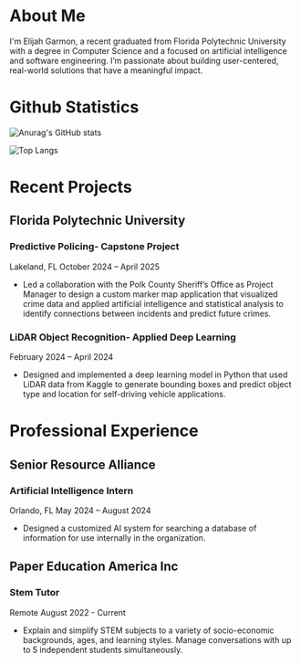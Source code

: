 # About Me
I'm Elijah Garmon, a recent graduated from Florida Polytechnic University with a degree in Computer Science and a focused on artificial intelligence and software engineering. I’m passionate about building user-centered, real-world solutions that have a meaningful impact.

# Github Statistics
![Anurag's GitHub stats](https://github-readme-stats.vercel.app/api?username=AgentWebFoot&show_icons=true&theme=dark)

![Top Langs](https://github-readme-stats.vercel.app/api/top-langs/?username=AgentWebFoot&layout=donut-vertical&theme=dark)

# Recent Projects
## Florida Polytechnic University
### Predictive Policing- Capstone Project
Lakeland, FL
October 2024 – April 2025
- Led a collaboration with the Polk County Sheriff’s Office as Project Manager to design a custom marker map application that visualized crime data and applied artificial intelligence and statistical analysis to identify connections between incidents and predict future crimes. 

### LiDAR Object Recognition- Applied Deep Learning
February 2024 – April 2024 
- Designed and implemented a deep learning model in Python that used LiDAR data from Kaggle to generate bounding boxes and predict object type and location for self-driving vehicle applications. 

# Professional Experience
## Senior Resource Alliance
### Artificial Intelligence Intern
Orlando, FL
May 2024 – August 2024
- Designed a customized AI system for searching a database of information for use internally in the organization. 

## Paper Education America Inc
### Stem Tutor
Remote
August 2022 - Current 
- Explain and simplify STEM subjects to a variety of socio-economic backgrounds, ages, and learning styles. Manage conversations with up to 5 independent students simultaneously.
